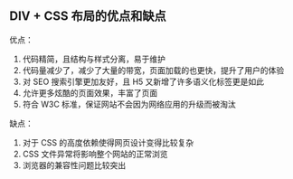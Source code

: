 ## DIV + CSS 布局的优点和缺点

优点：
1. 代码精简，且结构与样式分离，易于维护
2. 代码量减少了，减少了大量的带宽，页面加载的也更快，提升了用户的体验
3. 对 SEO 搜索引擎更加友好，且 H5 又新增了许多语义化标签更是如此
4. 允许更多炫酷的页面效果，丰富了页面
5. 符合 W3C 标准，保证网站不会因为网络应用的升级而被淘汰

缺点：
1. 对于 CSS 的高度依赖使得网页设计变得比较复杂
2. CSS 文件异常将影响整个网站的正常浏览
3. 浏览器的兼容性问题比较突出